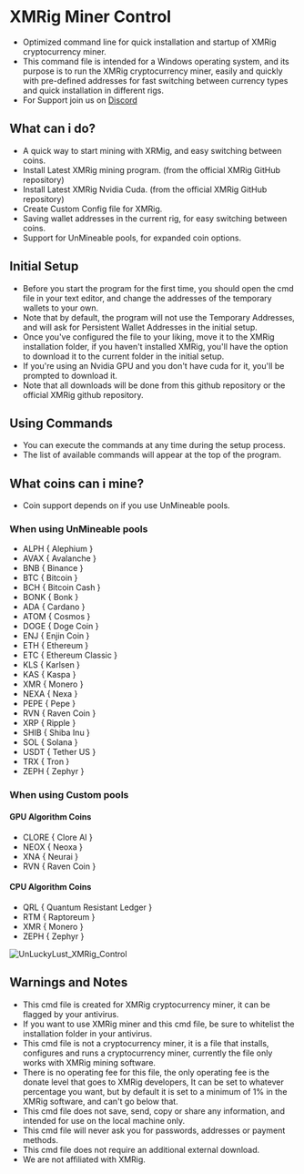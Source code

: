 # XMRig Miner Control
- Optimized command line for quick installation and startup of XMRig cryptocurrency miner.
- This command file is intended for a Windows operating system, and its purpose is to run the XMRig cryptocurrency miner, easily and quickly with pre-defined addresses for fast switching between currency types and quick installation in different rigs.
- For Support join us on [Discord](https://discord.gg/gtH9nkGrHu)

## What can i do?
- A quick way to start mining with XRMig, and easy switching between coins.
- Install Latest XMRig mining program. (from the official XMRig GitHub repository)
- Install Latest XMRig Nvidia Cuda. (from the official XMRig GitHub repository)
- Create Custom Config file for XMRig.
- Saving wallet addresses in the current rig, for easy switching between coins.
- Support for UnMineable pools, for expanded coin options.

## Initial Setup
- Before you start the program for the first time, you should open the cmd file in your text editor, and change the addresses of the temporary wallets to your own.
- Note that by default, the program will not use the Temporary Addresses, and will ask for Persistent Wallet Addresses in the initial setup.
- Once you've configured the file to your liking, move it to the XMRig installation folder, if you haven't installed XMRig, you'll have the option to download it to the current folder in the initial setup.
- If you're using an Nvidia GPU and you don't have cuda for it, you'll be prompted to download it.
- Note that all downloads will be done from this github repository or the official XMRig github repository.

## Using Commands
- You can execute the commands at any time during the setup process.
- The list of available commands will appear at the top of the program.

## What coins can i mine?
- Coin support depends on if you use UnMineable pools.
### When using UnMineable pools
- ALPH  { Alephium }
- AVAX  { Avalanche }
- BNB   { Binance }
- BTC   { Bitcoin }
- BCH   { Bitcoin Cash }
- BONK  { Bonk }
- ADA   { Cardano }
- ATOM  { Cosmos }
- DOGE  { Doge Coin }
- ENJ   { Enjin Coin }
- ETH   { Ethereum } 
- ETC   { Ethereum Classic }
- KLS   { Karlsen }
- KAS   { Kaspa }
- XMR   { Monero }
- NEXA  { Nexa }
- PEPE  { Pepe }
- RVN   { Raven Coin }
- XRP   { Ripple }
- SHIB  { Shiba Inu }
- SOL   { Solana }
- USDT  { Tether US }
- TRX   { Tron }
- ZEPH  { Zephyr }
### When using Custom pools
#### GPU Algorithm Coins
- CLORE { Clore AI }
- NEOX  { Neoxa }
- XNA   { Neurai }
- RVN   { Raven Coin }
#### CPU Algorithm Coins
- QRL   { Quantum Resistant Ledger }
- RTM   { Raptoreum }
- XMR   { Monero }
- ZEPH  { Zephyr }

![UnLuckyLust_XMRig_Control](https://github.com/UnLuckyLust/xmrigControl/assets/104845736/8909c455-8349-4ff1-99fb-fabcf0c6fdb9)

## Warnings and Notes
- This cmd file is created for XMRig cryptocurrency miner, it can be flagged by your antivirus.
- If you want to use XMRig miner and this cmd file, be sure to whitelist the installation folder in your antivirus.
- This cmd file is not a cryptocurrency miner, it is a file that installs, configures and runs a cryptocurrency miner, currently the file only works with XMRig mining software.
- There is no operating fee for this file, the only operating fee is the donate level that goes to XMRig developers, It can be set to whatever percentage you want, but by default it is set to a minimum of 1% in the XMRig software, and can't go below that.
- This cmd file does not save, send, copy or share any information, and intended for use on the local machine only.
- This cmd file will never ask you for passwords, addresses or payment methods.
- This cmd file does not require an additional external download.
- We are not affiliated with XMRig.